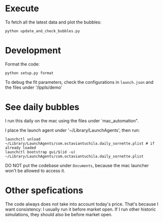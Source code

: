 # Execute

To fetch all the latest data and plot the bubbles:

```
python update_and_check_bubbles.py
```


# Development 

Format the code:
```
python setup.py format
```

To debug the fit parameters, check the configurations in `launch.json` and the files under '/lppls/demo'


# See daily bubbles

I run this daily on the mac using the files under `mac_automation".

I place the launch agent under '~/Library/LaunchAgents', then run:

```
launchctl unload  ~/Library/LaunchAgents/com.octaviantuchila.daily_sornette.plist # if already loaded
launchctl bootstrap gui/$(id -u) ~/Library/LaunchAgents/com.octaviantuchila.daily_sornette.plist
```

DO NOT put the codebase under `Documents`, because the mac launcher won't be allowed to access it.


# Other spefications

The code always does not take into account today's price.
That's because I want consistency: I usually run it before market open.
If I run other historic simulations, they should also be before market open.
